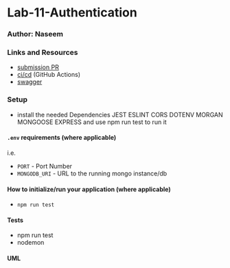 
# Lab-11-Authentication

### Author: Naseem

### Links and Resources
- [submission PR](https://github.com/naseem-401-advanced-javascript/lab-11)
- [ci/cd]() (GitHub Actions)
- [swagger]()

### Setup
- install the needed Dependencies JEST ESLINT CORS DOTENV MORGAN MONGOOSE EXPRESS  and use npm run test to run it 

#### `.env` requirements (where applicable)
i.e.
- `PORT` - Port Number
- `MONGODB_URI` - URL to the running mongo instance/db

#### How to initialize/run your application (where applicable)
- `npm run test`

#### Tests
- npm run test
- nodemon  

#### UML
[](assets/lab11.jpeg)

